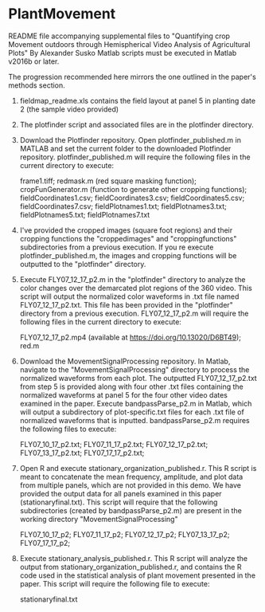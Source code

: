 # PlantMovement

README file accompanying supplemental files to "Quantifying crop Movement outdoors through Hemispherical Video Analysis of Agricultural Plots"
By Alexander Susko
Matlab scripts must be executed in Matlab v2016b or later.

The progression recommended here mirrors the one outlined in the paper's methods section.

1) fieldmap_readme.xls contains the field layout at panel 5 in planting date 2 (the sample video provided)
2) The plotfinder script and associated files are in the plotfinder directory.   
3) Download the Plotfinder repository. Open plotfinder_published.m in MATLAB and set the current folder to the downloaded Plotfinder repository.  plotfinder_published.m will require the following files in the current directory to execute:

	frame1.tiff;
	redmask.m (red square masking function);
	cropFunGenerator.m (function to generate other cropping functions);
	fieldCoordinates1.csv;
	fieldCoordinates3.csv;
	fieldCoordinates5.csv;
	fieldCoordinates7.csv;
	fieldPlotnames1.txt;
	fieldPlotnames3.txt;
	fieldPlotnames5.txt;
	fieldPlotnames7.txt
	
4) I've provided the cropped images (square foot regions) and their cropping functions the "croppedimages" and "croppingfunctions" subdirectories from a previous execution.  If you re execute plotfinder_published.m, the images and cropping functions will be outputted to the "plotfinder" directory.  
5) Execute FLY07_12_17_p2.m in the "plotfinder" directory to analyze the color changes over the demarcated plot regions of the 360 video. This script will output the normalized color waveforms in .txt file named FLY07_12_17_p2.txt. This file has been provided in the "plotfinder" directory from a previous execution.  FLY07_12_17_p2.m will require the following files in the current directory to execute:

	FLY07_12_17_p2.mp4 (available at https://doi.org/10.13020/D6BT49);
	red.m
	
6) Download the MovementSignalProcessing repository. In Matlab, navigate to the "MovementSignalProcessing" directory to process the normalized waveforms from each plot.  The outputted FLY07_12_17_p2.txt from step 5 is provided along with four other .txt files containing the normalized waveforms at panel 5 for the four other video dates examined in the paper.  Execute bandpassParse_p2.m in Matlab, which will output a subdirectory of plot-specific.txt files for each .txt file of normalized waveforms that is inputted. bandpassParse_p2.m requires the following files to execute:

	FLY07_10_17_p2.txt;
	FLY07_11_17_p2.txt;
	FLY07_12_17_p2.txt;
	FLY07_13_17_p2.txt;
	FLY07_17_17_p2.txt;
	
7) Open R and execute stationary_organization_published.r.  This R script is meant to concatenate the mean frequency, amplitude, and plot data from multiple panels, which are not provided in this demo.  We have provided the output data for all panels examined in this paper (stationaryfinal.txt). This script will require that the following subdirectories (created by bandpassParse_p2.m) are present in the working directory "MovementSignalProcessing"

	FLY07_10_17_p2;
	FLY07_11_17_p2;
	FLY07_12_17_p2;
	FLY07_13_17_p2;
	FLY07_17_17_p2;
	
8) Execute stationary_analysis_published.r.  This R script will analyze the output from stationary_organization_published.r, and contains the R code used in the statistical analysis of plant movement presented in the paper. This script will require the following file to execute:

	stationaryfinal.txt
